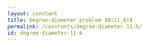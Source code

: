 ```yaml
---
layout: constant
title: Degree-diameter problem $N(11,6)$
permalink: /constants/degree-diameter-11-6/
id: degree-diameter-11-6
---
```

